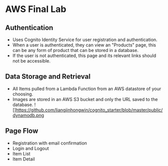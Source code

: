 # AWS Final Lab

## Authentication
- Uses Cognito Identity Service for user registration and authentication.
- When a user is authenticated, they can view an "Products" page, this can be any form of product that can be stored in a database.
- If the user is not authenticated, this page and its relevant links should not be accessible.

## Data Storage and Retrieval
- All Items pulled from a Lambda Function from an AWS datastore of your choosing.
- Images are stored in an AWS S3 bucket and only the URL saved to the database.
![]https://github.com/liangjinhongwin/cognito_starter/blob/master/public/dynamodb.png

## Page Flow
- Registration with email confirmation
- Login and Logout
- Item List
- Item Detail